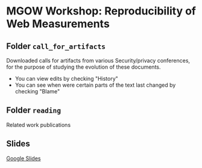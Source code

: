 # MGOW Workshop: Reproducibility of Web Measurements

## Folder `call_for_artifacts`

Downloaded calls for artifacts from various Security/privacy conferences, for the purpose of studying the evolution of these documents.

* You can view edits by checking "History"
* You can see when were certain parts of the text last changed by checking "Blame"

## Folder `reading`

Related work publications

## Slides

[Google Slides](https://docs.google.com/presentation/d/1HCR3pAwAn_XFtof7LVLdoeQeIhgHSH5V3G1kTv3Xz6k)

